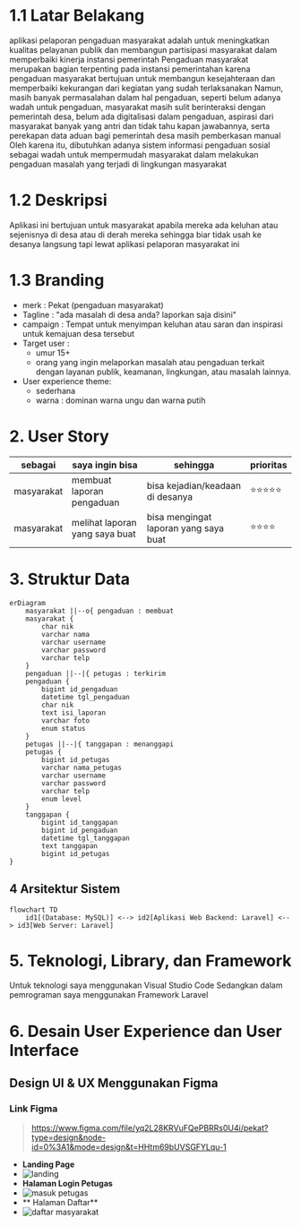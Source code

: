 # 1.1 Latar Belakang
aplikasi pelaporan pengaduan masyarakat adalah untuk meningkatkan kualitas pelayanan publik dan membangun partisipasi masyarakat dalam memperbaiki kinerja instansi pemerintah Pengaduan masyarakat merupakan bagian terpenting pada instansi pemerintahan karena pengaduan masyarakat bertujuan untuk membangun kesejahteraan dan memperbaiki kekurangan dari kegiatan yang sudah terlaksanakan Namun, masih banyak permasalahan dalam hal pengaduan, seperti belum adanya wadah untuk pengaduan, masyarakat masih sulit berinteraksi dengan pemerintah desa, belum ada digitalisasi dalam pengaduan, aspirasi dari masyarakat banyak yang antri dan tidak tahu kapan jawabannya, serta perekapan data aduan bagi pemerintah desa masih pemberkasan manual Oleh karena itu, dibutuhkan adanya sistem informasi pengaduan sosial sebagai wadah untuk mempermudah masyarakat dalam melakukan pengaduan masalah yang terjadi di lingkungan masyarakat
# 1.2 Deskripsi
Aplikasi ini bertujuan untuk masyarakat apabila mereka ada keluhan atau sejenisnya di desa atau di derah mereka sehingga biar tidak usah ke desanya langsung tapi lewat aplikasi pelaporan masyarakat ini 
# 1.3 Branding
- merk : Pekat (pengaduan masyarakat)
- Tagline : "ada masalah di desa anda? laporkan saja disini"
- campaign : Tempat untuk menyimpan keluhan atau saran dan inspirasi untuk kemajuan desa tersebut
- Target user :
   - umur 15+
   - orang yang ingin melaporkan masalah atau pengaduan terkait dengan layanan publik, keamanan, lingkungan, atau masalah lainnya.
- User experience theme:
   - sederhana
   - warna : dominan warna ungu dan warna putih

# 2. User Story

sebagai | saya ingin bisa | sehingga | prioritas
---|---|---|---
masyarakat | membuat laporan pengaduan | bisa kejadian/keadaan di desanya | ⭐⭐⭐⭐⭐
masyarakat | melihat laporan yang saya buat | bisa mengingat laporan yang saya buat | ⭐⭐⭐⭐
# 3. Struktur Data

```mermaid
erDiagram
    masyarakat ||--o{ pengaduan : membuat
    masyarakat {
        char nik
        varchar nama
        varchar username
        varchar password
        varchar telp
    }
    pengaduan ||--|{ petugas : terkirim
    pengaduan {
        bigint id_pengaduan
        datetime tgl_pengaduan
        char nik
        text isi_laporan
        varchar foto
        enum status
    }
    petugas ||--|{ tanggapan : menanggapi
    petugas {
        bigint id_petugas
        varchar nama_petugas
        varchar username
        varchar password
        varchar telp
        enum level
    }
    tanggapan {
        bigint id_tanggapan
        bigint id_pengaduan
        datetime tgl_tanggapan
        text tanggapan
        bigint id_petugas
}
```
## 4 Arsitektur Sistem
```mermaid
flowchart TD
    id1[(Database: MySQL)] <--> id2[Aplikasi Web Backend: Laravel] <--> id3[Web Server: Laravel]  
```
# 5. Teknologi, Library, dan Framework

Untuk teknologi saya menggunakan Visual Studio Code Sedangkan dalam pemrograman saya menggunakan Framework Laravel
# 6. Desain User Experience dan User Interface

## Design UI & UX Menggunakan Figma
### Link Figma
> https://www.figma.com/file/yq2L28KRVuFQePBRRs0U4i/pekat?type=design&node-id=0%3A1&mode=design&t=HHtm69bUVSGFYLqu-1
- **Landing Page**
- ![landing](https://github.com/fauzanzianulhaq/pengenalan-informatika/assets/115859323/0df17eca-61e4-459e-96c2-23aaf277cb2f)
- **Halaman Login Petugas**
- ![masuk petugas](https://github.com/fauzanzianulhaq/pengenalan-informatika/assets/115859323/9bff21cf-91d4-4c88-92d8-330fb4027e0c)
- ** Halaman Daftar**
- ![daftar masyarakat](https://github.com/fauzanzianulhaq/pengenalan-informatika/assets/115859323/69ce0793-cd66-4bc6-9fee-4001ecf12aa8)



